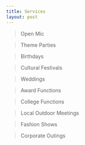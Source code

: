 ```yaml
---
title: Services
layout: post
---
```


> Open Mic

> Theme Parties

> Birthdays

> Cultural Festivals

> Weddings

> Award Functions

> College Functions

> Local Outdoor Meetings

> Fashion Shows

> Corporate Outings